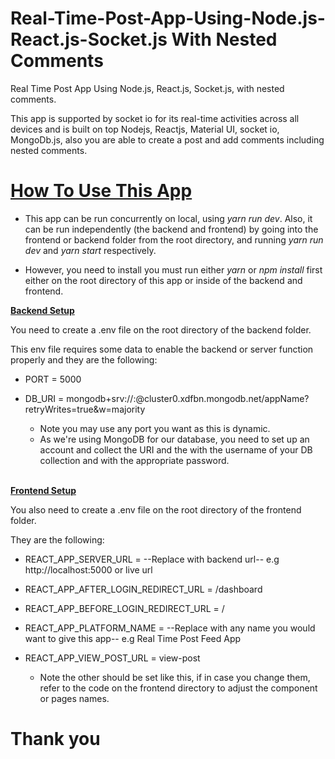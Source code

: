 # Real-Time-Post-App-Using-Node.js-React.js-Socket.js With Nested Comments
Real Time Post App Using Node.js, React.js, Socket.js, with nested comments.


This app is supported by socket io for its real-time activities across all devices and is built on top Nodejs, Reactjs, Material UI, socket io, MongoDb.js, also you are able to create a post and add comments including nested comments.

# <u>How To Use This App</u>

- This app can be run concurrently on local, using *<i>yarn run dev</i>*. Also, it can be run independently (the backend and frontend) by going into the frontend or backend folder from the root directory, and running *<i>yarn run dev</i>* and *<i>yarn start</i>* respectively.

- However, you need to install you must run either *<i>yarn</i>* or *<i>npm install</i>* first either on the root directory of this app or inside of the backend and frontend.

<u><b>Backend Setup</b></u>

You need to create a .env file on the root directory of the backend folder.

This env file requires some data to enable the backend or server function properly and they are the following:

- PORT = 5000
- DB_URI = mongodb+srv://<username>:<password>@cluster0.xdfbn.mongodb.net/appName?retryWrites=true&w=majority

    - Note you may use any port you want as this is dynamic.
    - As we're using MongoDB for our database, you need to set up an account and collect the URI and the <username> with the username of your DB collection and <password> with the appropriate password.

<br/>
<u><b>Frontend Setup</b></u>

You also need to create a .env file on the root directory of the frontend folder.

They are the following:

- REACT_APP_SERVER_URL = --Replace with backend url-- e.g http://localhost:5000 or live url
- REACT_APP_AFTER_LOGIN_REDIRECT_URL = /dashboard
- REACT_APP_BEFORE_LOGIN_REDIRECT_URL = /
- REACT_APP_PLATFORM_NAME = --Replace with any name you would want to give this app-- e.g Real Time Post Feed App 
- REACT_APP_VIEW_POST_URL = view-post

    - Note the other should be set like this, if in case you change them, refer to the code on the frontend directory to adjust the component or pages names.

# Thank you